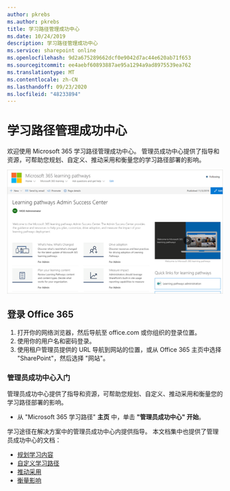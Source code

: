 ```yaml
---
author: pkrebs
ms.author: pkrebs
title: 学习路径管理成功中心
ms.date: 10/24/2019
description: 学习路径管理成功中心
ms.service: sharepoint online
ms.openlocfilehash: 9d2a675289662dcf0e9042d7ac44e620ab71f653
ms.sourcegitcommit: ee4aebf60893887ae95a1294a9ad8975539ea762
ms.translationtype: MT
ms.contentlocale: zh-CN
ms.lasthandoff: 09/23/2020
ms.locfileid: "48233894"
---
```

# <a name="learning-pathways-admin-success-center"></a>学习路径管理成功中心

欢迎使用 Microsoft 365 学习路径管理成功中心。 管理员成功中心提供了指导和资源，可帮助您规划、自定义、推动采用和衡量您的学习路径部署的影响。

![cg-successcenter.png](media/cg-successcenter.png)

## <a name="sign-in-to-office-365"></a>登录 Office 365 

1.  打开你的网络浏览器，然后导航至 office.com 或你组织的登录位置。 
2.  使用你的用户名和密码登录。
3.  使用租户管理员提供的 URL 导航到网站的位置，或从 Office 365 主页中选择 "SharePoint"，然后选择 "网站"。 

### <a name="get-started-with-the-admin-success-center"></a>管理员成功中心入门

管理员成功中心提供了指导和资源，可帮助您规划、自定义、推动采用和衡量您的学习路径部署的影响。 

- 从 "Microsoft 365 学习路径" **主页** 中，单击 **"管理员成功中心" 开始**。

学习途径在解决方案中的管理员成功中心内提供指导。 本文档集中也提供了管理员成功中心的文档： 

- [规划学习内容](custom_plancontent.md)
- [自定义学习路径](custom_overview.md)
- [推动采用](driveadoption.md)
- [衡量影响](custom_measureimpact.md)

